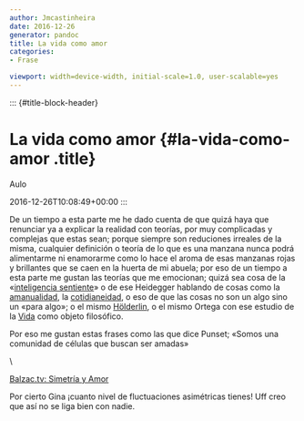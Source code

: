 ```yaml
---
author: Jmcastinheira
date: 2016-12-26
generator: pandoc
title: La vida como amor
categories:
- Frase

viewport: width=device-width, initial-scale=1.0, user-scalable=yes
---
```


::: {#title-block-header}
# La vida como amor {#la-vida-como-amor .title}

Aulo

2016-12-26T10:08:49+00:00
:::

De un tiempo a esta parte me he dado cuenta de que quizá haya que
renunciar ya a explicar la realidad con teorías, por muy complicadas y
complejas que estas sean; porque siempre son reduciones irreales de la
misma, cualquier definición o teoría de lo que es una manzana nunca
podrá alimentarme ni enamorarme como lo hace el aroma de esas manzanas
rojas y brillantes que se caen en la huerta de mi abuela; por eso de un
tiempo a esta parte me gustan las teorías que me emocionan; quizá sea
cosa de la «[inteligencia
sentiente](http://es.wikipedia.org/wiki/Xavier_Zubiri)» o de ese
Heidegger hablando de cosas como la
[amanualidad](http://didattica.pusc.it/file.php/118/polo-heidegger.pdf),
la
[cotidianeidad](http://www.cambiodemichoacan.com.mx/vernota.php?id=97867),
o eso de que las cosas no son un algo sino un «para algo»; o el mismo
[Hölderlin](http://es.wikipedia.org/wiki/Friedrich_H%C3%B6lderlin), o el
mismo Ortega con ese estudio de la
[Vida](http://www.e-torredebabel.com/Historia-de-la-filosofia/Filosofiacontemporanea/Ortega/Ortega-Vida.htm)
como objeto filosófico.

Por eso me gustan estas frases como las que dice Punset; «Somos una
comunidad de células que buscan ser amadas»

\

[Balzac.tv: Simetría y
Amor](http://balzac.tv/episodios/2009/05/21/simetria-y-amor-entrevista-eduard-punset/)

Por cierto Gina ¡cuanto nivel de fluctuaciones asimétricas tienes! Uff
creo que así no se liga bien con nadie.

